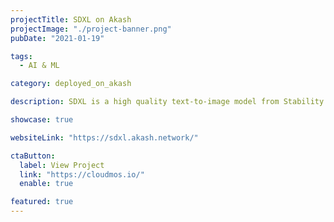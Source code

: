 ```yaml
---
projectTitle: SDXL on Akash
projectImage: "./project-banner.png"
pubDate: "2021-01-19"

tags:
  - AI & ML

category: deployed_on_akash

description: SDXL is a high quality text-to-image model from Stability AI. This application is running on NVIDIA A100s leased from the Akash Supercloud, to achieve high-performing and cost-effective inference of 1024×1024 images.

showcase: true

websiteLink: "https://sdxl.akash.network/"

ctaButton:
  label: View Project
  link: "https://cloudmos.io/"
  enable: true

featured: true
---
```

